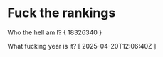 # Fuck the rankings

Who the hell am I?
{ 18326340 }

What fucking year is it?
[ 2025-04-20T12:06:40Z ]
